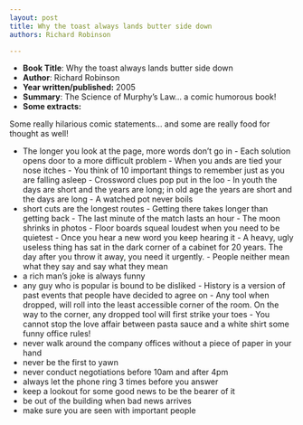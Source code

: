 ```yaml
---
layout: post
title: Why the toast always lands butter side down
authors: Richard Robinson

---
```


- **Book Title**: Why the toast always lands butter side down
- **Author**: Richard Robinson
- **Year written/published:** 2005
- **Summary**: The Science of Murphy’s Law… a comic humorous book!
- **Some extracts:**

Some really hilarious comic statements… and some are really food for thought as well!

- The longer you look at the page, more words don’t go in
- Each solution opens door to a more difficult problem
- When you ands are tied your nose itches
- You think of 10 important things to remember just as you are falling asleep
- Crossword clues pop put in the loo
- In youth the days are short and the years are long; in old age the years are short and the days are long
- A watched pot never boils
- short cuts are the longest routes
- Getting there takes longer than getting back
- The last minute of the match lasts an hour
- The moon shrinks in photos
- Floor boards squeal loudest when you need to be quietest
- Once you hear a new word you keep hearing it
- A heavy, ugly useless thing has sat in the dark corner of a cabinet for 20 years. The day after you throw it away, you need it urgently.
- People neither mean what they say and say what they mean
- a rich man’s joke is always funny
- any guy who is popular is bound to be disliked
- History is a version of past events that people have decided to agree on
- Any tool when dropped, will roll into the least accessible corner of the room. On the way to the corner, any dropped tool will first strike your toes
- You cannot stop the love affair between pasta sauce and a white shirt some funny office rules!
- never walk around the company offices without a piece of paper in your hand
- never be the first to yawn
- never conduct negotiations before 10am and after 4pm
- always let the phone ring 3 times before you answer
- keep a lookout for some good news to be the bearer of it
- be out of the building when bad news arrives
- make sure you are seen with important people
